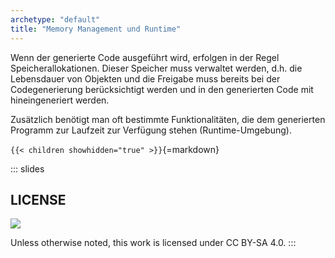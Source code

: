 ```yaml
---
archetype: "default"
title: "Memory Management und Runtime"
---
```



Wenn der generierte Code ausgeführt wird, erfolgen in der Regel Speicherallokationen.
Dieser Speicher muss verwaltet werden, d.h. die Lebensdauer von Objekten und die Freigabe
muss bereits bei der Codegenerierung berücksichtigt werden und in den generierten Code
mit hineingeneriert werden.

Zusätzlich benötigt man oft bestimmte Funktionalitäten, die dem generierten Programm zur
Laufzeit zur Verfügung stehen (Runtime-Umgebung).


`{{< children showhidden="true" >}}`{=markdown}







<!-- DO NOT REMOVE - THIS IS A LAST SLIDE TO INDICATE THE LICENSE AND POSSIBLE EXCEPTIONS (IMAGES, ...). -->
::: slides
## LICENSE
![](https://licensebuttons.net/l/by-sa/4.0/88x31.png)

Unless otherwise noted, this work is licensed under CC BY-SA 4.0.
:::
